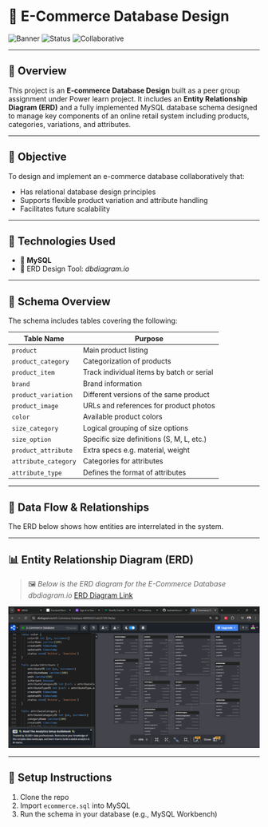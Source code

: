 # 🛒 E-Commerce Database Design

![Banner](https://img.shields.io/badge/Database-MySQL-blue?style=flat-square)
![Status](https://img.shields.io/badge/Project-Completed-brightgreen?style=flat-square)
![Collaborative](https://img.shields.io/badge/Team%20Project-Collaborative-lightgrey?style=flat-square)

---

## 📖 Overview

This project is an **E-commerce Database Design** built as a peer group assignment under Power learn project. It includes an **Entity Relationship Diagram (ERD)** and a fully implemented MySQL database schema designed to manage key components of an online retail system including products, categories, variations, and attributes.

---

## 🎯 Objective

To design and implement an e-commerce database collaboratively that:
- Has relational database design principles
- Supports flexible product variation and attribute handling
- Facilitates future scalability

---

## 🧠 Technologies Used

- 🐬 **MySQL** 
- 🧱 ERD Design Tool: *dbdiagram.io*

---

## 🧱 Schema Overview

The schema includes tables covering the following:

| Table Name             | Purpose                                           |
|------------------------|---------------------------------------------------|
| `product`              | Main product listing                             |
| `product_category`     | Categorization of products                        |
| `product_item`         | Track individual items by batch or serial        |
| `brand`                | Brand information                                |
| `product_variation`    | Different versions of the same product           |
| `product_image`        | URLs and references for product photos           |
| `color`                | Available product colors                         |
| `size_category`        | Logical grouping of size options                 |
| `size_option`          | Specific size definitions (S, M, L, etc.)        |
| `product_attribute`    | Extra specs e.g. material, weight                |
| `attribute_category`   | Categories for attributes                        |
| `attribute_type`       | Defines the format of attributes                 |

---

## 🔄 Data Flow & Relationships

The ERD below shows how entities are interrelated in the system.

---

## 📊 Entity Relationship Diagram (ERD)

> 🖼️ *Below is the ERD diagram for the E-Commerce Database*
> *dbdiagram.io* [ERD Diagram Link](https://dbdiagram.io/d/E-Commerce-Database-680950321ca52373f519e3ac)

![ERD Diagram](./assets/erd-diagram.png)

---

## 🚀 Setup Instructions

1. Clone the repo
2. Import `ecommerce.sql` into MySQL
3. Run the schema in your database (e.g., MySQL Workbench)